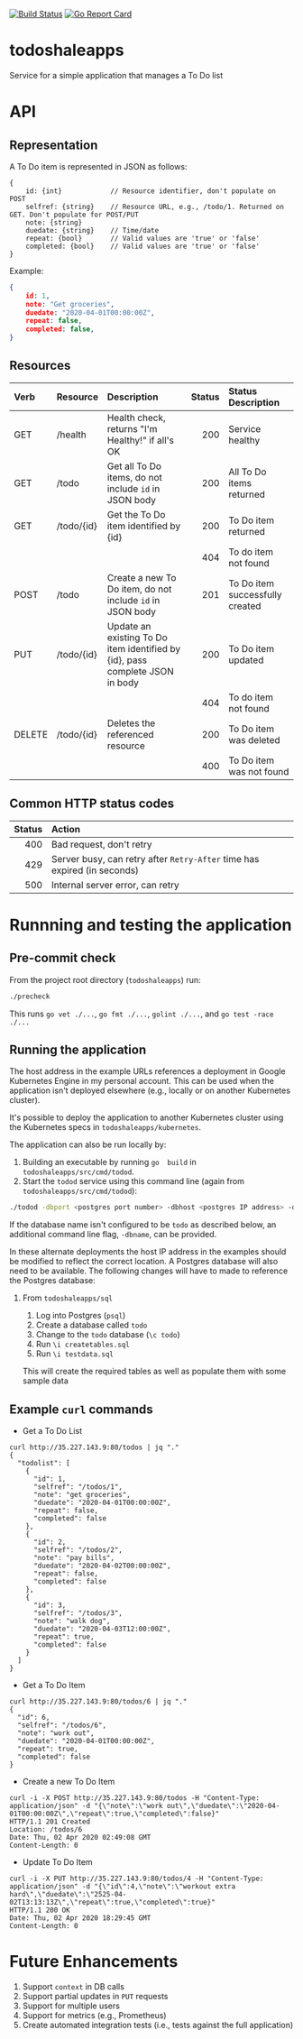[![Build Status](https://travis-ci.org/youngkin/todoshaleapps.svg?branch=master)](https://travis-ci.org/youngkin/todoshaleapps) [![Go Report Card](https://goreportcard.com/badge/github.com/youngkin/todoshaleapps)](https://goreportcard.com/report/github.com/youngkin/todoshaleapps)

# todoshaleapps

Service for a simple application that manages a To Do list

# API

## Representation

A To Do item is represented in JSON as follows:

``` 
{
    id: {int}            // Resource identifier, don't populate on POST
    selfref: {string}    // Resource URL, e.g., /todo/1. Returned on GET. Don't populate for POST/PUT
    note: {string}
    duedate: {string}    // Time/date 
    repeat: {bool}       // Valid values are 'true' or 'false'
    completed: {bool}    // Valid values are 'true' or 'false'
}
```

Example:

``` JSON
{
    id: 1,
    note: "Get groceries",
    duedate: "2020-04-01T00:00:00Z",
    repeat: false,
    completed: false,
}
```

## Resources

|Verb   | Resource | Description  | Status  | Status Description |
|:------|:---------|:-------------|--------:|:-------------------|
|GET    |/health   |Health check, returns "I'm Healthy!" if all's OK| 200| Service healthy |
|GET    |/todo     |Get all To Do items, do not include `id` in JSON body| 200|All To Do items returned |
|GET    |/todo/{id}|Get the To Do item identified by {id}| 200|To Do item returned |
|       |          |              | 404| To do item not found|
|POST   |/todo     |Create a new To Do item, do not include `id` in JSON body| 201|To Do item successfully created|
|PUT    |/todo/{id}|Update an existing To Do item identified by {id}, pass complete JSON in body|200|To Do item updated|
|       |          |              | 404| To do item not found|
|DELETE |/todo/{id}|Deletes the referenced resource|200|To Do item was deleted|
|       |          |                               |400|To Do item was not found|

## Common HTTP status codes

|Status|Action|
|-----:|:-----|
|400|Bad request, don't retry|
|429|Server busy, can retry after `Retry-After` time has expired (in seconds)|
|500|Internal server error, can retry|

# Runnning and testing the application

## Pre-commit check

From the project root directory (`todoshaleapps`) run:

``` bash
./precheck
```

This runs `go vet ./...`, `go fmt ./...`, `golint ./...`, and `go test -race ./...`

## Running the application

The host address in the example URLs references a deployment in Google Kubernetes Engine in my personal account. This can be used when the application isn't deployed elsewhere (e.g., locally or on another Kubernetes cluster).

It's possible to deploy the application to another Kubernetes cluster using the Kubernetes specs in `todoshaleapps/kubernetes`.

The application can also be run locally by:

1. Building an executable by running `go  build` in `todoshaleapps/src/cmd/todod`.
2. Start the `todod` service using this command line (again from `todoshaleapps/src/cmd/todod`):

``` bash
./todod -dbport <postgres port number> -dbhost <postgres IP address> -dbuser <postgres user ID> -dbpassword <postgres user's password>
```
   If the database name isn't configured to be `todo` as described below, an additional command line flag, `-dbname`, can be provided.

In these alternate deployments the host IP address in the examples should be modified to reflect the correct location. A Postgres database will also need to be available. The following changes will have to made to reference the Postgres database:

1. From `todoshaleapps/sql`
   1. Log into Postgres (`psql`)
   2. Create a database called `todo`
   3. Change to the `todo` database (`\c todo`)
   4. Run `\i createtables.sql`
   5. Run `\i testdata.sql`

   This will create the required tables as well as populate them with some sample data

## Example `curl` commands

* Get a To Do List

```
curl http://35.227.143.9:80/todos | jq "."
{
  "todolist": [
    {
      "id": 1,
      "selfref": "/todos/1",
      "note": "get groceries",
      "duedate": "2020-04-01T00:00:00Z",
      "repeat": false,
      "completed": false
    },
    {
      "id": 2,
      "selfref": "/todos/2",
      "note": "pay bills",
      "duedate": "2020-04-02T00:00:00Z",
      "repeat": false,
      "completed": false
    },
    {
      "id": 3,
      "selfref": "/todos/3",
      "note": "walk dog",
      "duedate": "2020-04-03T12:00:00Z",
      "repeat": true,
      "completed": false
    }
  ]
}
```

* Get a To Do Item
  
```
curl http://35.227.143.9:80/todos/6 | jq "."
{
  "id": 6,
  "selfref": "/todos/6",
  "note": "work out",
  "duedate": "2020-04-01T00:00:00Z",
  "repeat": true,
  "completed": false
}
```

* Create a new To Do Item

```
curl -i -X POST http://35.227.143.9:80/todos -H "Content-Type: application/json" -d "{\"note\":\"work out\",\"duedate\":\"2020-04-01T00:00:00Z\",\"repeat\":true,\"completed\":false}"
HTTP/1.1 201 Created
Location: /todos/6
Date: Thu, 02 Apr 2020 02:49:08 GMT
Content-Length: 0
```

* Update To Do Item

```
curl -i -X PUT http://35.227.143.9:80/todos/4 -H "Content-Type: application/json" -d "{\"id\":4,\"note\":\"workout extra hard\",\"duedate\":\"2525-04-02T13:13:13Z\",\"repeat\":true,\"completed\":true}"
HTTP/1.1 200 OK
Date: Thu, 02 Apr 2020 18:29:45 GMT
Content-Length: 0

```

# Future Enhancements

1. Support `context` in DB calls
2. Support partial updates in `PUT` requests
3. Support for multiple users
4. Support for metrics (e.g., Prometheus)
5. Create automated integration tests (i.e., tests against the full application)
